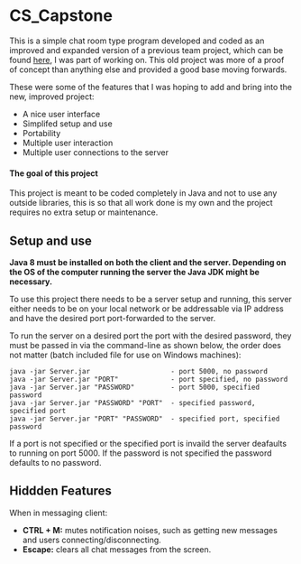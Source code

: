 # CS_Capstone
This is a simple chat room type program developed and coded as an improved and expanded version of a previous team project, which can be found [here](https://github.com/canevaa/CapstoneProject), I was part of working on. This old project was more of a proof of concept than anything else and provided a good base moving forwards.

These were some of the features that I was hoping to add and bring into the new, improved project:
* A nice user interface
* Simplifed setup and use
* Portability
* Multiple user interaction
* Multiple user connections to the server

#### The goal of this project
This project is meant to be coded completely in Java and not to use any outside libraries, this is so that all work done is my own and the project requires no extra setup or maintenance.

## Setup and use
**Java 8 must be installed on both the client and the server. Depending on the OS of the computer running the server the Java JDK might be necessary.**

To use this project there needs to be a server setup and running, this server either needs to be on your local network or be addressable via IP address and have the desired port port-forwarded to the server.

To run the server on a desired port the port with the desired password, they must be passed in via the command-line as shown below, the order does not matter (batch included file for use on Windows machines):
```
java -jar Server.jar                    - port 5000, no password
java -jar Server.jar "PORT"             - port specified, no password
java -jar Server.jar "PASSWORD"         - port 5000, specified password
java -jar Server.jar "PASSWORD" "PORT"  - specified password, specified port
java -jar Server.jar "PORT" "PASSWORD"  - specified port, specified password
```

If a port is not specified or the specified port is invaild the server deafaults to running on port 5000. If the password is not specified the password defaults to no password.

## Hiddden Features
When in messaging client:

* **CTRL + M:** mutes notification noises, such as getting new messages and users connecting/disconnecting.
* **Escape:** clears all chat messages from the screen.
